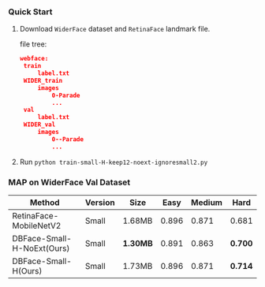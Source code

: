 ### Quick Start

1. Download `WiderFace` dataset and `RetinaFace` landmark file.

   file tree:

   ```json
   webface:
   	train
   		label.txt
   	WIDER_train
   		images
   			0-Parade
   			...
   	val
   		label.txt
   	WIDER_val
   		images
   			0--Parade
   			...
   ```

2. Run `python train-small-H-keep12-noext-ignoresmall2.py`



### MAP on WiderFace Val Dataset

| Method                     | Version | Size       | Easy  | Medium | Hard      |
| -------------------------- | ------- | ---------- | ----- | ------ | --------- |
| RetinaFace-MobileNetV2     | Small   | 1.68MB     | 0.896 | 0.871  | 0.681     |
| DBFace-Small-H-NoExt(Ours) | Small   | **1.30MB** | 0.891 | 0.863  | **0.700** |
| DBFace-Small-H(Ours)       | Small   | 1.73MB     | 0.896 | 0.871  | **0.714** |

